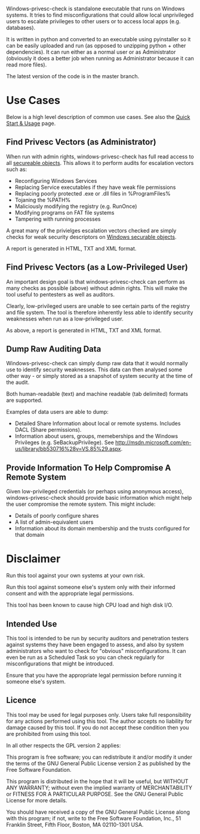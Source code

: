 Windows-privesc-check is standalone executable that runs on Windows systems.  It tries to find misconfigurations that could allow local unprivileged users to escalate privileges to other users or to access local apps (e.g. databases).  

It is written in python and converted to an executable using pyinstaller so it can be easily uploaded and run (as opposed to unzipping python + other dependencies).  It can run either as a normal user or as Administrator (obviously it does a better job when running as Administrator because it can read more files).

The latest version of the code is in the master branch.

# Use Cases 

Below is a high level description of common use cases.  See also the [Quick Start & Usage](docs/QuickStartUsage.md) page.

## Find Privesc Vectors (as Administrator) 

When run with admin rights, windows-privesc-check has full read access to all [secureable objects](http://msdn.microsoft.com/en-us/library/aa379557%28VS.85%29.aspx).  This allows it to perform audits for escalation vectors such as:
  * Reconfiguring Windows Services
  * Replacing Service executables if they have weak file permissions
  * Replacing poorly protected .exe or .dll files in %ProgramFiles%
  * Tojaning the %PATH%
  * Maliciously modifying the registry (e.g. RunOnce)
  * Modifying programs on FAT file systems
  * Tampering with running processes

A great many of the privielges escalation vectors checked are simply checks for weak security descriptors on [Windows securable objects](http://msdn.microsoft.com/en-us/library/aa379557%28VS.85%29.aspx).

A report is generated in HTML, TXT and XML format.

## Find Privesc Vectors (as a Low-Privileged User)

An important design goal is that windows-privesc-check can perform as many checks as possible (above) without admin rights.  This will make the tool useful to pentesters as well as auditors.

Clearly, low-privileged users are unable to see certain parts of the registry and file system.  The tool is therefore inherently less able to identify security weaknesses when run as a low-privileged user.

As above, a report is generated in HTML, TXT and XML format.

## Dump Raw Auditing Data

Windows-privesc-check can simply dump raw data that it would normally use to identify security weaknesses.  This data can then analysed some other way - or simply stored as a snapshot of system security at the time of the audit.

Both human-readable (text) and machine readable (tab delimited) formats are supported.

Examples of data users are able to dump:
  * Detailed Share Information about local or remote systems.  Includes DACL (Share permissions).
  * Information about users, groups, memeberships and the Windows Privileges (e.g. SeBackupPrivilege).  See http://msdn.microsoft.com/en-us/library/bb530716%28v=VS.85%29.aspx.

## Provide Information To Help Compromise A Remote System

Given low-privileged credentials (or perhaps using anonymous access), windows-privesc-check should provide basic information which might help the user compromise the remote system.  This might include:
  * Details of poorly configure shares
  * A list of admin-equivalent users
  * Information about its domain membership and the trusts configured for that domain

# Disclaimer 

Run this tool against your own systems at your own risk.

Run this tool against someone else's system only with their informed consent and with the appropriate legal permissions.

This tool has been known to cause high CPU load and high disk I/O.

## Intended Use 

This tool is intended to be run by security auditors and penetration testers against systems they have been engaged to assess, and also by system administrators who want to check for "obvious" misconfigurations.  It can even be run as a Scheduled Task so you can check regularly for misconfigurations that might be introduced.

Ensure that you have the appropriate legal permission before running it someone else's system.

## Licence 

This tool may be used for legal purposes only.  Users take full responsibility for any actions performed using this tool.  The author accepts no liability for damage caused by this tool.  If you do not accept these condition then you are prohibited from using this tool.

In all other respects the GPL version 2 applies:

This program is free software; you can redistribute it and/or modify
it under the terms of the GNU General Public License version 2 as
published by the Free Software Foundation.

This program is distributed in the hope that it will be useful,
but WITHOUT ANY WARRANTY; without even the implied warranty of
MERCHANTABILITY or FITNESS FOR A PARTICULAR PURPOSE.  See the
GNU General Public License for more details.

You should have received a copy of the GNU General Public License along
with this program; if not, write to the Free Software Foundation, Inc.,
51 Franklin Street, Fifth Floor, Boston, MA 02110-1301 USA.
